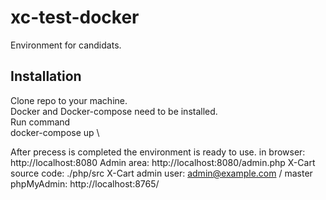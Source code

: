 # xc-test-docker
Environment for candidats.

## Installation
Clone repo to your machine.\
Docker and Docker-compose need to be installed.\
Run command \
  docker-compose up \
  
After precess is completed the environment is ready to use.
in browser:  http://localhost:8080
Admin area: http://localhost:8080/admin.php
X-Cart source code: ./php/src
X-Cart admin user: admin@example.com / master
phpMyAdmin: http://localhost:8765/
